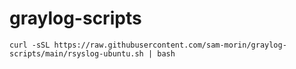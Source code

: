 # graylog-scripts

```shell
curl -sSL https://raw.githubusercontent.com/sam-morin/graylog-scripts/main/rsyslog-ubuntu.sh | bash
```